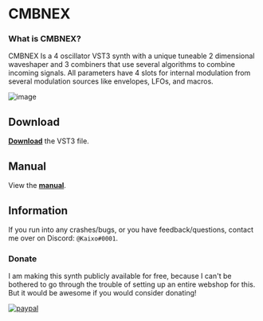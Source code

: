 
# CMBNEX

### What is CMBNEX?
CMBNEX Is a 4 oscillator VST3 synth with a unique tuneable 2 dimensional waveshaper and 3 combiners that use several algorithms to combine incoming signals. All parameters have 4 slots for internal modulation from several modulation sources like envelopes, LFOs, and macros.

![image](https://kaixo.me/assets/CMBNEX/CMBNEX.png)

## Download
[**Download**](https://github.com/KaixoCode/CMBNEX/releases) the VST3 file.

## Manual
View the [**manual**](https://github.com/KaixoCode/CMBNEX/wiki/Manual).

## Information
If you run into any crashes/bugs, or you have feedback/questions, contact me over on Discord: `@Kaixo#0001`.

### Donate
I am making this synth publicly available for free, because I can't be bothered to go through the trouble
of setting up an entire webshop for this. But it would be awesome if you would consider donating!

[![paypal](https://img.shields.io/badge/Donate-PayPal-green.svg)](https://www.paypal.me/kaixo1/10)
